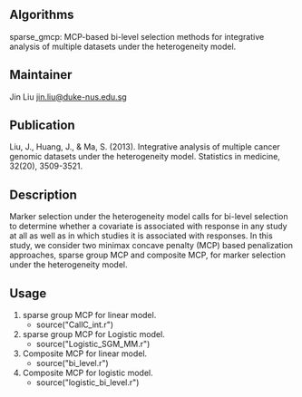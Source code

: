 Algorithms  
-------
sparse_gmcp: MCP-based bi-level selection methods for integrative analysis of multiple datasets under the heterogeneity model.

Maintainer
-------
Jin Liu   <jin.liu@duke-nus.edu.sg>


Publication
-------
Liu, J., Huang, J., & Ma, S. (2013). Integrative analysis of multiple cancer genomic datasets under the heterogeneity model. Statistics in medicine, 32(20), 3509-3521.


Description
-------
Marker selection under the heterogeneity model calls for bi-level selection to determine whether a covariate is associated with response in any study at all as well as in which studies it is associated with responses. In this study, we consider two minimax concave penalty (MCP) based penalization approaches, sparse group MCP and  composite MCP, for marker selection under the heterogeneity model.

Usage
-------
1. sparse group MCP for linear model.
    - source("CallC_int.r")
2. sparse group MCP for Logistic model.
    - source("Logistic_SGM_MM.r")
3. Composite MCP for linear model.
    - source("bi_level.r")
4. Composite MCP for logistic model.
    - source("logistic_bi_level.r")